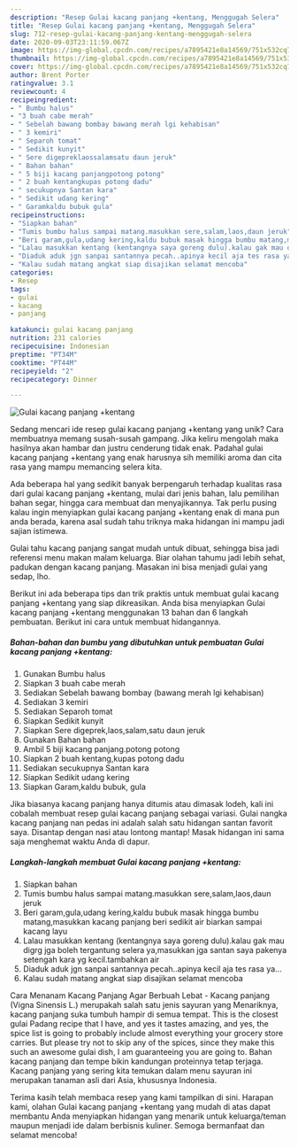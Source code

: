 ```yaml
---
description: "Resep Gulai kacang panjang +kentang, Menggugah Selera"
title: "Resep Gulai kacang panjang +kentang, Menggugah Selera"
slug: 712-resep-gulai-kacang-panjang-kentang-menggugah-selera
date: 2020-09-03T23:11:59.067Z
image: https://img-global.cpcdn.com/recipes/a7895421e8a14569/751x532cq70/gulai-kacang-panjang-kentang-foto-resep-utama.jpg
thumbnail: https://img-global.cpcdn.com/recipes/a7895421e8a14569/751x532cq70/gulai-kacang-panjang-kentang-foto-resep-utama.jpg
cover: https://img-global.cpcdn.com/recipes/a7895421e8a14569/751x532cq70/gulai-kacang-panjang-kentang-foto-resep-utama.jpg
author: Brent Porter
ratingvalue: 3.1
reviewcount: 4
recipeingredient:
- " Bumbu halus"
- "3 buah cabe merah"
- " Sebelah bawang bombay bawang merah lgi kehabisan"
- " 3 kemiri"
- " Separoh tomat"
- " Sedikit kunyit"
- " Sere digepreklaossalamsatu daun jeruk"
- " Bahan bahan"
- " 5 biji kacang panjangpotong potong"
- " 2 buah kentangkupas potong dadu"
- " secukupnya Santan kara"
- " Sedikit udang kering"
- " Garamkaldu bubuk gula"
recipeinstructions:
- "Siapkan bahan"
- "Tumis bumbu halus sampai matang.masukkan sere,salam,laos,daun jeruk"
- "Beri garam,gula,udang kering,kaldu bubuk masak hingga bumbu matang,masukkan kacang panjang beri sedikit air biarkan sampai kacang layu"
- "Lalau masukkan kentang (kentangnya saya goreng dulu).kalau gak mau digrg jga boleh tergantung selera ya,masukkan jga santan saya pakenya setengah kara yg kecil.tambahkan air"
- "Diaduk aduk jgn sanpai santannya pecah..apinya kecil aja tes rasa ya..."
- "Kalau sudah matang angkat siap disajikan selamat mencoba"
categories:
- Resep
tags:
- gulai
- kacang
- panjang

katakunci: gulai kacang panjang 
nutrition: 231 calories
recipecuisine: Indonesian
preptime: "PT34M"
cooktime: "PT44M"
recipeyield: "2"
recipecategory: Dinner

---
```



![Gulai kacang panjang +kentang](https://img-global.cpcdn.com/recipes/a7895421e8a14569/751x532cq70/gulai-kacang-panjang-kentang-foto-resep-utama.jpg)

Sedang mencari ide resep gulai kacang panjang +kentang yang unik? Cara membuatnya memang susah-susah gampang. Jika keliru mengolah maka hasilnya akan hambar dan justru cenderung tidak enak. Padahal gulai kacang panjang +kentang yang enak harusnya sih memiliki aroma dan cita rasa yang mampu memancing selera kita.

Ada beberapa hal yang sedikit banyak berpengaruh terhadap kualitas rasa dari gulai kacang panjang +kentang, mulai dari jenis bahan, lalu pemilihan bahan segar, hingga cara membuat dan menyajikannya. Tak perlu pusing kalau ingin menyiapkan gulai kacang panjang +kentang enak di mana pun anda berada, karena asal sudah tahu triknya maka hidangan ini mampu jadi sajian istimewa.

Gulai tahu kacang panjang sangat mudah untuk dibuat, sehingga bisa jadi referensi menu makan malam keluarga. Biar olahan tahumu jadi lebih sehat, padukan dengan kacang panjang. Masakan ini bisa menjadi gulai yang sedap, lho.


Berikut ini ada beberapa tips dan trik praktis untuk membuat gulai kacang panjang +kentang yang siap dikreasikan. Anda bisa menyiapkan Gulai kacang panjang +kentang menggunakan 13 bahan dan 6 langkah pembuatan. Berikut ini cara untuk membuat hidangannya.

<!--inarticleads1-->

##### Bahan-bahan dan bumbu yang dibutuhkan untuk pembuatan Gulai kacang panjang +kentang:

1. Gunakan  Bumbu halus
1. Siapkan 3 buah cabe merah
1. Sediakan  Sebelah bawang bombay (bawang merah lgi kehabisan)
1. Sediakan  3 kemiri
1. Sediakan  Separoh tomat
1. Siapkan  Sedikit kunyit
1. Siapkan  Sere digeprek,laos,salam,satu daun jeruk
1. Gunakan  Bahan bahan
1. Ambil  5 biji kacang panjang.potong potong
1. Siapkan  2 buah kentang,kupas potong dadu
1. Sediakan  secukupnya Santan kara
1. Siapkan  Sedikit udang kering
1. Siapkan  Garam,kaldu bubuk, gula


Jika biasanya kacang panjang hanya ditumis atau dimasak lodeh, kali ini cobalah membuat resep gulai kacang panjang sebagai variasi. Gulai nangka kacang panjang nan pedas ini adalah salah satu hidangan santan favorit saya. Disantap dengan nasi atau lontong mantap! Masak hidangan ini sama saja menghemat waktu Anda di dapur. 

<!--inarticleads2-->

##### Langkah-langkah membuat Gulai kacang panjang +kentang:

1. Siapkan bahan
1. Tumis bumbu halus sampai matang.masukkan sere,salam,laos,daun jeruk
1. Beri garam,gula,udang kering,kaldu bubuk masak hingga bumbu matang,masukkan kacang panjang beri sedikit air biarkan sampai kacang layu
1. Lalau masukkan kentang (kentangnya saya goreng dulu).kalau gak mau digrg jga boleh tergantung selera ya,masukkan jga santan saya pakenya setengah kara yg kecil.tambahkan air
1. Diaduk aduk jgn sanpai santannya pecah..apinya kecil aja tes rasa ya...
1. Kalau sudah matang angkat siap disajikan selamat mencoba


Cara Menanam Kacang Panjang Agar Berbuah Lebat - Kacang panjang (Vigna Sinensis L.) merupakah salah satu jenis sayuran yang Menariknya, kacang panjang suka tumbuh hampir di semua tempat. This is the closest gulai Padang recipe that I have, and yes it tastes amazing, and yes, the spice list is going to probably include almost everything your grocery store carries. But please try not to skip any of the spices, since they make this such an awesome gulai dish, I am guaranteeing you are going to. Bahan kacang panjang dan tempe bikin kandungan proteinnya tetap terjaga. Kacang panjang yang sering kita temukan dalam menu sayuran ini merupakan tanaman asli dari Asia, khususnya Indonesia. 

Terima kasih telah membaca resep yang kami tampilkan di sini. Harapan kami, olahan Gulai kacang panjang +kentang yang mudah di atas dapat membantu Anda menyiapkan hidangan yang menarik untuk keluarga/teman maupun menjadi ide dalam berbisnis kuliner. Semoga bermanfaat dan selamat mencoba!
